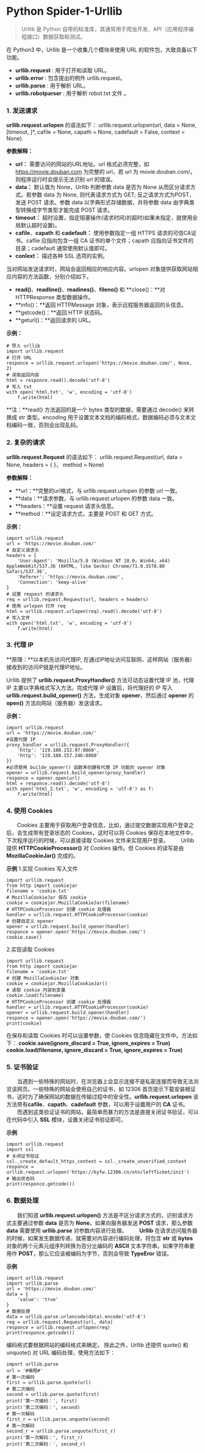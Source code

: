 # Python Spider-1-Urllib

>Urllib 是 Python 自带的标准库，其通常用于爬虫开发、API（应用程序编程接口）数据获取和测试。

在 Python3 中，Urllib 是一个收集几个模块来使用 URL 的软件包，大致具备以下功能。
- **urllib.request** : 用于打开和读取 URL。
- **urllib.error** : 包含提出的例外 urllib.request。
- **urllib.parse** : 用于解析 URL。
- **urllib.robotparser** : 用于解析 robot.txt 文件 。

### 1. 发送请求

**urllib.request.urlopen** 的语法如下：
urllib.request.urlopen(url, data = None, [timeout, ]*, cafile = None, capath = None, cadefault = False, context = None).

**参数解释：**
- **url：** 需要访问的网站的URL地址。url 格式必须完整，如 https://movie.douban.com 为完整的 url，若 url 为 movie.douban.com/，则程序运行时会提示无法识别 url 的错误。
- **data：** 默认值为 None，Urllib 判断参数 data 是否为 None 从而区分请求方式。若参数 data 为 None, 则代表请求方式为 GET; 反之请求方式为POST，发送 POST 请求。参数 data 以字典形式存储数据，并将参数 data 由字典类型转换成字节类型才能完成 POST 请求。
- **timeout：** 超时设置，指定阻塞操作(请求时间)的超时(如果未指定，就使用全局默认超时设置)。
- **cafile**、**capath** 和 **cadefault：** 使用参数指定一组 HTTPS 请求的可信CA证书。caflie 应指向包含一组 CA 证书的单个文件；capath 应指向证书文件的目录；cadefault 通常使用默认值即可。
- **conlext：** 描述各种 SSL 选项的实例。


当对网站发送请求时，网站会返回相应的响应内容。urlopen 对象提供获取网站相应内容的方法函数，分别介绍如下。
- **read()**、**readline()**、**readines()**、**fileno()** 和 **close()：**对 HTTPResponse 类型数据操作。
- **info()：**返回 HTTPMessage 对象，表示远程服务器返回的头信息。
- **getcode()：**返回 HTTP 状态码。
- **geturl()：**返回请求的 URL。

**示例：**
```
# 导入 urllib
import urllib.request
# 打开 URL
responce = urllib.request.urlopen('https://movie.douban.com/', None, 2)
# 读取返回内容
html = responce.read().decode('utf-8')
# 写入 txt
with open('html.txt', 'w', encoding = 'utf-8')
    f.write(html)
```
**注：**read() 方法返回的是一个 bytes 类型的数据，需要通过 decode() 来转换成 str 类型。encoding 用于设置文本文档的编码格式，数据编码必须与文本文档编码一致，否则会出现乱码。

### 2. 复杂的请求
**urllib.request.Request** 的语法如下：
urllib.request.Request(url, data = None, headers = { }， method = None)

**参数解释：**
- **url：**完整的url格式，与 urllib.request.urlopen 的参数 url 一致。
- **data：**请求参数，与 urllib.request.urlopen 的参数 data 一致。
- **headers：**设置 request 请求头信息。
- **method：**设定请求方式，主要是 POST 和 GET 方式。

**示例：**
```
import urllib.request
url = 'https://movie.douban.com/'
# 自定义请求头
headers = {
    'User-Agent': 'Mozilla/5.0 (Windows NT 10.0; Win64; x64) AppleWebKit/537.36 (KHTML, like Gecko) Chrome/71.0.3578.80 Safari/537.36',
    'Referer': 'https://movie.douban.com/',
    'Connection': 'keep-alive'
}
# 设置 request 的请求头
req = urllib.request.Request(url, headers = headers)
# 使用 urlopen 打开 req
html = urllib.request.urlopen(req).read().decode('utf-8')
# 写入文件
with open('html.txt', 'w', encoding = 'utf-8')
    f.write(html)
```
### 3. 代理 IP

**原理：**以本机先访问代理IP, 在通过IP地址访问互联网，这样网站（服务器）接收到的访问IP就是代理IP地址。

Urllib 提供了 **urllib.request.ProxyHandler()** 方法可动态设置代理 IP 池，代理 IP 主要以字典格式写入方法。完成代理 IP 设置后，将代理好的 IP 写入 **urllib.request.build_opener()** 方法，生成对象 **opener**，然后通过 **opener** 的 **open()** 方法向网站（服务器）发送请求。

**示例：**
```
import urllib.request
url = 'https://movie.douban.com/'
#设置代理 IP
proxy_handler = urllib.request.ProxyHandler({
    'http': '119.180.152.97:8060',
    'http': '119.180.157.246:8060'
})
#必须使用 builde_opener() 函数来创建有代理 IP 功能的 opener 对象
opener = urllib.request.build_opener(proxy_handler)
responce = opener.open(url)
html = responce.read().decode('utf-8')
with open('html_2.txt', 'w', encoding = 'utf-8') as f:
    f.write(html)
```
### 4. 使用 Cookies
&emsp;&emsp;Cookies 主要用于获取用户登录信息，比如，通过提交数据实现用户登录之后，会生成带有登录状态的 Cookies，这时可以将 Cookies 保存在本地文件中，下次程序运行的时候，可以直接读取 Cookies 文件来实现用户登录。
&emsp;&emsp;Urllib 提供 **HTTPCookieProcessor()** 对 Cookies 操作。但 Cookies 的读写是由 **MozillaCookieJar()** 完成的。

**示例**
1.实现 Cookies 写入文件
```
import urllib.request
from http import cookiejar
filename = 'cookie.txt'
# MozillaCookieJar 保存 cookie
cookie = cookiejar.MozillaCookieJar(filename)
# HTTPCookieProcessor 创建 cookie 处理器
handler = urllib.request.HTTPCookieProcessor(cookie)
# 创建自定义 opener
opener = urllib.request.build_opener(handler)
responce = opener.open('https://movie.douban.com/')
cookie.save()
```
2.实现读取 Cookies
```
import urllib.request
from http import cookiejar
filename = 'cookie.txt'
# 创建 MozillaCookieJar 对象
cookie = cookiejar.MozillaCookieJar()
# 读取 cookie 内容到变量
cookie.load(filename)
# HTTPCookieProcessor 创建 cookie 处理器
handler = urllib.request.HTTPCookieProcessor(cookie)
opener = urllib.request.build_opener(handler)
responce = opener.open('https://movie.douban.com/')
print(cookie)
```
在保存和读取 Cookies 时可以设置参数，使 Cookies 信息隐藏在文件中。方法如下：
**cookie.save(ignore_discard = True, ignore_expires = True)
cookie.load(filename, ignore_discard = True, ignore_expires = True)**
### 5. 证书验证
&emsp;&emsp;当遇到一些特殊的网站时，在浏览器上会显示连接不是私密连接而导致无法浏览该网页。一些特殊的网站会使用自己的证书，如 12306 首页提示下载安装根证书，这时为了确保网站的数据在传输过程中的安全性。**urllib.request.urlopen** 该方法带有**cafile**、**capath**、**cadefault** 参数，可以用于设置用户的 **CA** 证书。
&emsp;&emsp;而遇到这类验证证书的网站，最简单而暴力的方法是直接关闭证书验证，可以在代码中引入 **SSL** 模块，设置关闭证书验证即可。

**示例**
```
import urllib.request
import ssl
# 关闭证书验证
ssl._create_default_https_context = ssl._create_unverified_context
responce = urllib.request.urlopen('https://kyfw.12306.cn/otn/leftTicket/init')
# 输出状态码
print(responce.getcode())
```
### 6. 数据处理
&emsp;&emsp;我们知道 **urllib.request.urlopen()** 方法是不区分请求方式的，识别请求方式主要通过参数 **data** 是否为 **None**。如果向服务器发送 **POST** 请求，那么参数 **data** 需要使用 **urllib.parse** 对参数内容进行处理。
&emsp;&emsp;**Urllib** 在请求访问服务器的时候，如果发生数据传递，就需要对内容进行编码处理，将包含 **str** 或 **bytes** 对象的两个元素元组序列转换为百分比编码的 **ASCII** 文本字符串。如果字符串要用作 **POST**，那么它应该被编码为字节，否则会导致 **TypeEror** 错误。

**示例**
```
import urllib.request
import urllib.parse
url = 'https://movie.douban.com/'
data = {
    'value': 'true'
}
# 数据处理
data = urllib.parse.urlencode(data).encode('utf-8')
req = urllib.request.Request(url, data)
responce = urllib.request.urlopen(req)
print(responce.getcode())
```
编码格式要根据网站的编码格式来确定。
除此之外，Urllib 还提供 quote() 和 unquote() 对 URL 编码处理，使用方法如下：
```
import urllib.parse
url = '#编程#'
# 第一次编码
first = urllib.parse.quote(url)
# 第二次编码
second = urllib.parse.quote(first)
print('第一次编码：', first)
print('第二次编码：', second)
# 第一次解码
first_r = urllib.parse.unquote(second)
# 第一次解码
second_r = urllib.parse.unquote(first_r)
print('第一次解码：', first_r)
print('第二次解码：', second_r)
```
